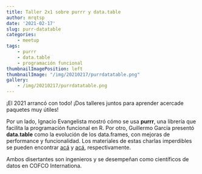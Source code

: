 ```yaml
---
title: Taller 2x1 sobre purrr y data.table
author: mrqtsp
date: '2021-02-17'
slug: purr-datatable
categories:
    - meetup
tags:
    - purrr
    - data.table
    - programación funcional
thumbnailImagePosition: left
thumbnailImage: "/img/20210217/purrdatatable.png"
gallery:
    - /img/20210217/purrdatatable.png
---
```


¡El 2021 arrancó con todo! ¡Dos talleres juntos para aprender acercade paquetes muy útiles!

Por un lado, Ignacio Evangelista mostró cómo se usa **purrr**, una librería que facilita la programación funcional en R. Por otro, Guillermo García presentó **data.table** como la evolución de los data.frames, con mejoras de performance y funcionalidad. 
Los materiales de estas charlas imperdibles se pueden encontrar [acá](https://github.com/renrosario/Presentaciones/tree/master/20210217_menos_for_mas_purrr) y [acá](https://github.com/renrosario/Presentaciones/tree/master/20210217_datatable), respectivamente.

Ambos disertantes son ingenieros y se desempeñan como científicos de datos en COFCO Internationa.

<!--more-->
    
